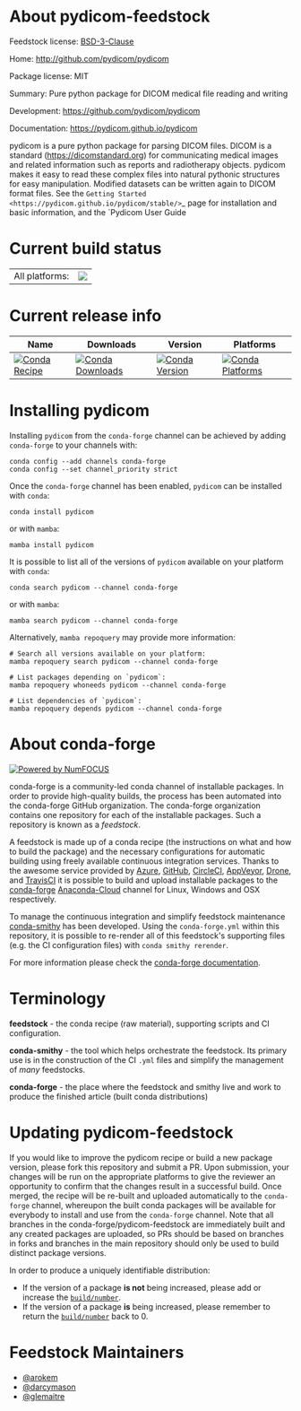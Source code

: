 About pydicom-feedstock
=======================

Feedstock license: [BSD-3-Clause](https://github.com/conda-forge/pydicom-feedstock/blob/main/LICENSE.txt)

Home: http://github.com/pydicom/pydicom

Package license: MIT

Summary: Pure python package for DICOM medical file reading and writing

Development: https://github.com/pydicom/pydicom

Documentation: https://pydicom.github.io/pydicom

pydicom is a pure python package for parsing DICOM files. DICOM is a
standard (https://dicomstandard.org) for communicating medical images and
related information such as reports and radiotherapy objects.  pydicom
makes it easy to read these complex files into natural pythonic structures
for easy manipulation. Modified datasets can be written again to DICOM
format files. See the `Getting Started
<https://pydicom.github.io/pydicom/stable/>`_ page for
installation and basic information, and the `Pydicom User Guide


Current build status
====================


<table><tr><td>All platforms:</td>
    <td>
      <a href="https://dev.azure.com/conda-forge/feedstock-builds/_build/latest?definitionId=3235&branchName=main">
        <img src="https://dev.azure.com/conda-forge/feedstock-builds/_apis/build/status/pydicom-feedstock?branchName=main">
      </a>
    </td>
  </tr>
</table>

Current release info
====================

| Name | Downloads | Version | Platforms |
| --- | --- | --- | --- |
| [![Conda Recipe](https://img.shields.io/badge/recipe-pydicom-green.svg)](https://anaconda.org/conda-forge/pydicom) | [![Conda Downloads](https://img.shields.io/conda/dn/conda-forge/pydicom.svg)](https://anaconda.org/conda-forge/pydicom) | [![Conda Version](https://img.shields.io/conda/vn/conda-forge/pydicom.svg)](https://anaconda.org/conda-forge/pydicom) | [![Conda Platforms](https://img.shields.io/conda/pn/conda-forge/pydicom.svg)](https://anaconda.org/conda-forge/pydicom) |

Installing pydicom
==================

Installing `pydicom` from the `conda-forge` channel can be achieved by adding `conda-forge` to your channels with:

```
conda config --add channels conda-forge
conda config --set channel_priority strict
```

Once the `conda-forge` channel has been enabled, `pydicom` can be installed with `conda`:

```
conda install pydicom
```

or with `mamba`:

```
mamba install pydicom
```

It is possible to list all of the versions of `pydicom` available on your platform with `conda`:

```
conda search pydicom --channel conda-forge
```

or with `mamba`:

```
mamba search pydicom --channel conda-forge
```

Alternatively, `mamba repoquery` may provide more information:

```
# Search all versions available on your platform:
mamba repoquery search pydicom --channel conda-forge

# List packages depending on `pydicom`:
mamba repoquery whoneeds pydicom --channel conda-forge

# List dependencies of `pydicom`:
mamba repoquery depends pydicom --channel conda-forge
```


About conda-forge
=================

[![Powered by
NumFOCUS](https://img.shields.io/badge/powered%20by-NumFOCUS-orange.svg?style=flat&colorA=E1523D&colorB=007D8A)](https://numfocus.org)

conda-forge is a community-led conda channel of installable packages.
In order to provide high-quality builds, the process has been automated into the
conda-forge GitHub organization. The conda-forge organization contains one repository
for each of the installable packages. Such a repository is known as a *feedstock*.

A feedstock is made up of a conda recipe (the instructions on what and how to build
the package) and the necessary configurations for automatic building using freely
available continuous integration services. Thanks to the awesome service provided by
[Azure](https://azure.microsoft.com/en-us/services/devops/), [GitHub](https://github.com/),
[CircleCI](https://circleci.com/), [AppVeyor](https://www.appveyor.com/),
[Drone](https://cloud.drone.io/welcome), and [TravisCI](https://travis-ci.com/)
it is possible to build and upload installable packages to the
[conda-forge](https://anaconda.org/conda-forge) [Anaconda-Cloud](https://anaconda.org/)
channel for Linux, Windows and OSX respectively.

To manage the continuous integration and simplify feedstock maintenance
[conda-smithy](https://github.com/conda-forge/conda-smithy) has been developed.
Using the ``conda-forge.yml`` within this repository, it is possible to re-render all of
this feedstock's supporting files (e.g. the CI configuration files) with ``conda smithy rerender``.

For more information please check the [conda-forge documentation](https://conda-forge.org/docs/).

Terminology
===========

**feedstock** - the conda recipe (raw material), supporting scripts and CI configuration.

**conda-smithy** - the tool which helps orchestrate the feedstock.
                   Its primary use is in the construction of the CI ``.yml`` files
                   and simplify the management of *many* feedstocks.

**conda-forge** - the place where the feedstock and smithy live and work to
                  produce the finished article (built conda distributions)


Updating pydicom-feedstock
==========================

If you would like to improve the pydicom recipe or build a new
package version, please fork this repository and submit a PR. Upon submission,
your changes will be run on the appropriate platforms to give the reviewer an
opportunity to confirm that the changes result in a successful build. Once
merged, the recipe will be re-built and uploaded automatically to the
`conda-forge` channel, whereupon the built conda packages will be available for
everybody to install and use from the `conda-forge` channel.
Note that all branches in the conda-forge/pydicom-feedstock are
immediately built and any created packages are uploaded, so PRs should be based
on branches in forks and branches in the main repository should only be used to
build distinct package versions.

In order to produce a uniquely identifiable distribution:
 * If the version of a package **is not** being increased, please add or increase
   the [``build/number``](https://docs.conda.io/projects/conda-build/en/latest/resources/define-metadata.html#build-number-and-string).
 * If the version of a package **is** being increased, please remember to return
   the [``build/number``](https://docs.conda.io/projects/conda-build/en/latest/resources/define-metadata.html#build-number-and-string)
   back to 0.

Feedstock Maintainers
=====================

* [@arokem](https://github.com/arokem/)
* [@darcymason](https://github.com/darcymason/)
* [@glemaitre](https://github.com/glemaitre/)

